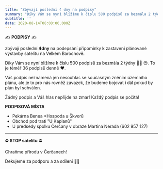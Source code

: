 ```yaml
---
title: "Zbývají poslední 4 dny na podpisy"
summary: "Díky Vám se nyní blížíme k číslu 500 podpisů za bezmála 2 týdny ..."
subtitle: ''
date: 2020-08-14T00:00:00.000Z
---
```


✍ **PODPISY** ✍

zbývají poslední **4dny** na podepsání připomínky k zastavení plánované výstavby satelitu na Velkém Barochově.

Díky Vám se nyní blížíme k číslu 500 podpisů za bezmála 2 týdny 🙏🏻 😍. To je téměř 36 podpisů denně ❤️.

Váš podpis neznamená jen nesouhlas se současným zněním územního plánu, ale je to pro nás rovněž závazek, že budeme bojovat i dál pokud by plán byl schválen.

Žádný podpis a Váš hlas nepřijde na zmar! Každý podpis se počítá! 

**PODPISOVÁ MÍSTA**

* Pekárna Benea
 *Hospoda u Škvorů
* Obchod pod tratí "U Kaplanů"
* U predsedy spolku Čerčany v obraze Martina Nerada (602 957 127)

---

⛔ **STOP satelitu** ⛔

Chraňme přírodu v Čerčanech!

Dekujeme za podporu a za sdílení 🙏🏻
